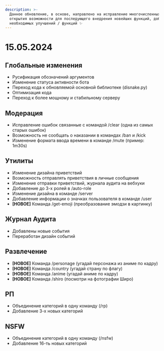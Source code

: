 ```yaml
---
description: >-
  Данное обновление, в основе, направлено на исправление многочисленных багов,
  открытия возможности для последующего внедрения новейших функций, добавление
  необходимых улучшений / функций ✨
---
```


# 15.05.2024

## Глобальные изменения

* Русификация обозначений аргументов
* Изменение статуса активности бота
* Переход кода к обновляемой основной библиотеке (disnake.py)
* Оптимизация кода
* Переход к более мощному и стабильному серверу

## Модерация

* Исправление ошибок связанные с командой /clear (одна из самых старых ошибок)
* Возможность не сообщать о наказании в командах /ban и /kick
* Изменение формата ввода времени в команде /mute (пример: 1m30s)

## Утилиты

* Изменение дизайна приветствий
* Возможность отправлять приветствия в личные сообщения
* Изменение отправки приветствий, журнала аудита на вебхуки
* Добавление до 3-х ролей в /auto-role
* Изменение дизайна в команде /server
* Добавление информации о значках пользователя в команде /user
* **\[НОВОЕ]** Команда /get-emoji (преобразование эмодзи в картинку)

## Журнал Аудита

* Добавлены новые события
* Переработан дизайн событий

## Развлечение

* **\[НОВОЕ]** Команда /personage (угадай персонажа из аниме по кадру)
* **\[НОВОЕ]** Команда /country (угадай страну по флагу)
* **\[НОВОЕ]** Команда /anime (угадай аниме по кадру)
* **\[НОВОЕ]** Команда /shiro (посмотри на фотографии Широ)

## РП

* Объединение категорий в одну команду (/rp)
* Добавление 3-х новых категорий

## NSFW

* Объединение категорий в одну команду (/nsfw)
* Добавление 16-ть новых категорий
